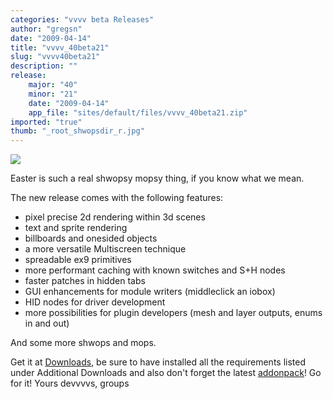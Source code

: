```yaml
---
categories: "vvvv beta Releases"
author: "gregsn"
date: "2009-04-14"
title: "vvvv_40beta21"
slug: "vvvv40beta21"
description: ""
release: 
    major: "40"
    minor: "21"
    date: "2009-04-14"
    app_file: "sites/default/files/vvvv_40beta21.zip"
imported: "true"
thumb: "_root_shwopsdir_r.jpg"
---
```



![](_root_shwopsdir_r.jpg)

Easter is such a real shwopsy mopsy thing, if you know what we mean.

The new release comes with the following features:
* pixel precise 2d rendering within 3d scenes
* text and sprite rendering 
* billboards and onesided objects
* a more versatile Multiscreen technique
* spreadable ex9 primitives
* more performant caching with known switches and S+H nodes 
* faster patches in hidden tabs
* GUI enhancements for module writers (middleclick an iobox)
* HID nodes for driver development
* more possibilities for plugin developers (mesh and layer outputs, enums in and out)

And some more shwops and mops.

Get it at [Downloads](https://vvvv.org/downloads), be sure to have installed all the requirements listed under Additional Downloads and also don't forget the latest [addonpack](https://betadocs.vvvv.org/devvvveloping/addons/)!
Go for it!
Yours devvvvs, groups